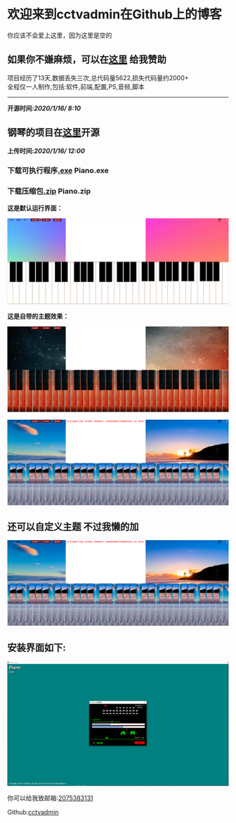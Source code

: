 # 欢迎来到cctvadmin在Github上的博客  
  
  
  
  
你应该不会爱上这里，因为这里是空的
  
  
  
如果你不嫌麻烦，可以在[**这里**](weixin.png) 给我赞助  
  -----------------------------------------------------  
  项目经历了13天,数据丢失三次,总代码量5622,损失代码量约2000+  
  全程仅一人制作,包括:软件,前端,配置,PS,音频,脚本  
  
  
-----------------------------------------------------  
  
  **开源时间:*2020/1/16/ 8:10***
## 钢琴的项目在[**这里**](http://github.com/cctvadmin/Piano)开源  
  
  **上传时间:*2020/1/16/ 12:00***
### 下载可执行程序[.exe](http://managerisznh.zicp.vip) Piano.exe
  
### 下载压缩包[.zip](http://managerisznh.zicp.vip) Piano.zip 
  
  
  
**这是默认运行界面：**  
  
![](default.png)  
  
  
**这是自带的主题效果：**  
  
![](staff.png)  
  
  ![](sea.png) 
## 还可以自定义主题  不过我懒的加

  ![](sea.png)   
  
## 安装界面如下:  

  ![](install.png)   
  
  你可以给我致邮箱:[2075383131](https://qm.qq.com/cgi-bin/qm/qr?k=xcu0uvyYc_Rsp0zk4ZYqvKl4XyppGEyV)
  
  Github:[cctvadmin](https://github.com/cctvadmin/)
